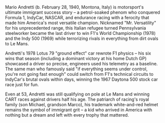 Mario Andretti (b. February 28, 1940, Montona, Italy) is motorsport's ultimate immigrant success story – a petrol-soaked phenom who conquered Formula 1, IndyCar, NASCAR, and endurance racing with a ferocity that made him America's most versatile champion. Nicknamed "Mr. Versatility" for his unprecedented range, this Italian refugee turned Pennsylvania steelworker became the last driver to win F1's World Championship (1978) and the Indy 500 (1969) while terrorizing rivals in everything from dirt ovals to Le Mans.

Andretti's 1978 Lotus 79 "ground effect" car rewrote F1 physics – his six wins that season (including a dominant victory at his home Dutch GP) showcased a driver so precise, engineers used his telemetry as a baseline. The same man who famously said "if everything seems under control, you're not going fast enough" could switch from F1's technical circuits to IndyCar's brutal ovals within days, winning the 1967 Daytona 500 stock car race just for fun.

Even at 53, Andretti was still qualifying on pole at Le Mans and winning CART races against drivers half his age. The patriarch of racing's royal family (son Michael, grandson Marco), his trademark white-and-red helmet remains the symbol of immigrant grit – a kid who arrived in America with nothing but a dream and left with every trophy that mattered.